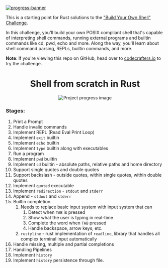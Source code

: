 [![progress-banner](https://backend.codecrafters.io/progress/shell/c466fcb3-1c63-4da1-8a60-9ae181b6e839)](https://app.codecrafters.io/users/codecrafters-bot?r=2qF)

This is a starting point for Rust solutions to the
["Build Your Own Shell" Challenge](https://app.codecrafters.io/courses/shell/overview).

In this challenge, you'll build your own POSIX compliant shell that's capable of
interpreting shell commands, running external programs and builtin commands like
cd, pwd, echo and more. Along the way, you'll learn about shell command parsing,
REPLs, builtin commands, and more.

**Note**: If you're viewing this repo on GitHub, head over to
[codecrafters.io](https://codecrafters.io) to try the challenge.

<h1 align="center">Shell from scratch in Rust</h1>

<div align="center">
    <img src="/image.png" alt="Project progress image">
</div>

### Stages:
1. Print a Prompt
2. Handle invalid commands
3. Implement REPL (Read Eval Print Loop)
4. Implement `exit` builtin
5. Implement `echo` builtin
6. Implement `type` builtin along with executables
7. Run a program
8. Implement `pwd` builtin
9. Implement `cd` builtin - absolute paths, relative paths and home directory
10. Support single quotes and double quotes
11. Support backslash - outside quotes, within single quotes, within double quotes
12. Implement `quoted` executable
13. Implement `redirection` - `stdout` and `stderr`
14. Append - `stdout` and `stderr`
15. Builtin completion
    1.  Needs to replace basic input system with input system that can
        1.  Detect when `TAB` is pressed
        2.  Show what the user is typing in real-time
        3.  Complete the word when `TAB` pressed
        4.  Handle backspace, arrow keys, etc.
    2.  `rustyline` - rust implementation of `readline`, library that handles all complex terminal input automatically
16. Handle missing, multiple and partial completions
17. Handling Pipelines
18. Implement `history`
19. Implement `history` persistence through file.